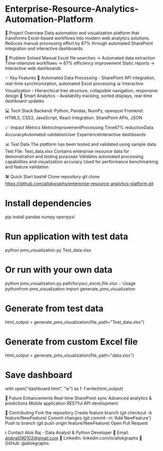 # Enterprise-Resource-Analytics-Automation-Platform


🚀 Project Overview
Data automation and visualization platform that transforms Excel-based workflows into modern web analytics solutions. Reduces manual processing effort by 67% through automated SharePoint integration and interactive dashboards.

💼 Problem Solved
Manual Excel file searches → Automated data extraction
Time-intensive workflows → 67% efficiency improvement
Static reports → Interactive web dashboards

✨ Key Features
🔄 Automated Data Processing - SharePoint API integration, real-time synchronization, automated Excel processing
📊 Interactive Visualization - Hierarchical tree structure, collapsible navigation, responsive design
🎯 Smart Analytics - Availability tracking, sorted displays, real-time dashboard updates

💻 Tech Stack
Backend: Python, Pandas, NumPy, openpyxl
Frontend: HTML5, CSS3, JavaScript, React
Integration: SharePoint APIs, JSON

📈 Impact Metrics
MetricImprovementProcessing Time67% reductionData AccuracyAutomated validationUser ExperienceInteractive dashboards

📊 Test Data
The platform has been tested and validated using sample data:
Test File: Test_data.xlsx
Contains enterprise resource data for demonstration and testing purposes
Validates automated processing capabilities and visualization accuracy
Used for performance benchmarking and feature validation

🛠️ Quick Start
bash# Clone repository
git clone https://github.com/allokgraphs/enterprise-resource-analytics-platform.git

# Install dependencies
pip install pandas numpy openpyxl

# Run application with test data
python pms_visualization.py Test_data.xlsx

# Or run with your own data
python pms_visualization.py path/to/your_excel_file.xlsx
💡 Usage
pythonfrom pms_visualization import generate_pms_visualization

# Generate from test data
html_output = generate_pms_visualization(file_path="Test_data.xlsx")

# Generate from custom Excel file
html_output = generate_pms_visualization(file_path="data.xlsx")

# Save dashboard
with open("dashboard.html", "w") as f:
    f.write(html_output)
    
🚀 Future Enhancements
Real-time SharePoint sync
Advanced analytics & predictions
Mobile application
RESTful API development

🤝 Contributing
Fork the repository
Create feature branch (git checkout -b feature/NewFeature)
Commit changes (git commit -m 'Add NewFeature')
Push to branch (git push origin feature/NewFeature)
Open Pull Request

📞 Contact
Alok Raj - Data Analyst & Python Developer
📧 Email: alokraj090102@gmail.com
💼 LinkedIn: linkedin.com/in/allokgraphs
🐙 GitHub: @allokgraphs
